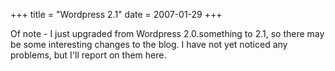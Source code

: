 +++
title = "Wordpress 2.1"
date = 2007-01-29
+++

Of note - I just upgraded from Wordpress 2.0.something to 2.1, so there may be some interesting changes to the blog. I have not yet noticed any problems, but I'll report on them here.
